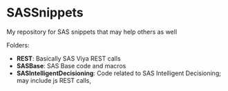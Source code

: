 # SASSnippets

My repository for SAS snippets that may help others as well

Folders:
- __REST__: Basically SAS Viya REST calls
- __SASBase__: SAS Base code and macros
- __SASIntelligentDecisioning__: Code related to SAS Intelligent Decisioning; may include js REST calls, 
